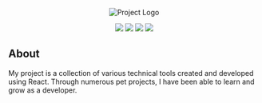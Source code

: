 <p align="center">
      <img src="https://i.ibb.co/1KF60PV/image-2024-01-29-21-05-19.png" alt="Project Logo">
</p>

<p align="center">
      <img src="https://img.shields.io/npm/v/react?label=react">
      <img src="https://img.shields.io/npm/v/styled-components?label=styled-components">
      <img src="https://img.shields.io/npm/v/react-router-dom?label=react-router-dom">
      <img src="https://img.shields.io/npm/v/typescript?label=typescript">
</p>

## About

My project is a collection of various technical tools created and developed using React. Through numerous pet projects, I have been able to learn and grow as a developer.
